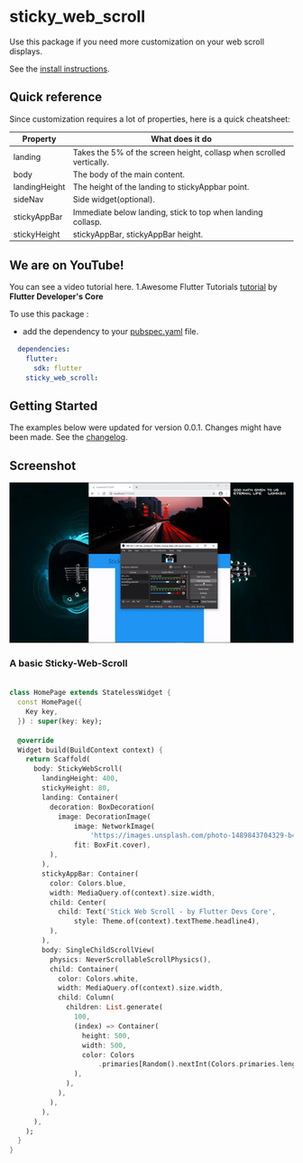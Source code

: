 # sticky_web_scroll

Use this package if you need more customization on your web scroll displays.

See the [install instructions](https://pub.dev/packages/sticky_web_scroll/install).

## Quick reference

Since customization requires a lot of properties, here is a quick cheatsheet:

Property | What does it do
-------- | ---------------
landing    | Takes the 5% of the screen height, collasp when scrolled vertically.
body  | The body of the main content.
landingHeight  | The height of the landing to stickyAppbar point.
sideNav  | Side widget(optional).
stickyAppBar  | Immediate below landing, stick to top when landing collasp.
stickyHeight  | stickyAppBar, stickyAppBar height.

## We are on YouTube!

You can see a video tutorial here.
1.Awesome Flutter Tutorials [tutorial](https://www.youtube.com/channel/UC1fuQBjVLSqwk-PgdeeMAyQ) by **Flutter Developer's Core**

To use this package :

* add the dependency to your [pubspec.yaml](https://github.com/hello-paulvin/sticky-web-scroll/pubspec.yaml) file.

```yaml
  dependencies:
    flutter:
      sdk: flutter
    sticky_web_scroll: 
```

## Getting Started

The examples below were updated for version 0.0.1. Changes might have been made. See the [changelog](CHANGELOG.md).

## Screenshot

![sticky_web_scroll Animated](screenshots/screen1.gif)

### A basic Sticky-Web-Scroll 

```dart

class HomePage extends StatelessWidget {
  const HomePage({
    Key key,
  }) : super(key: key);

  @override
  Widget build(BuildContext context) {
    return Scaffold(
      body: StickyWebScroll(
        landingHeight: 400,
        stickyHeight: 80,
        landing: Container(
          decoration: BoxDecoration(
            image: DecorationImage(
                image: NetworkImage(
                    'https://images.unsplash.com/photo-1489843704329-b420d20a0b43?ixid=MXwxMjA3fDB8MHxjb2xsZWN0aW9uLXBhZ2V8MXwyMzA0MDE1fHxlbnwwfHx8&ixlib=rb-1.2.1&w=1000&q=80'),
                fit: BoxFit.cover),
          ),
        ),
        stickyAppBar: Container(
          color: Colors.blue,
          width: MediaQuery.of(context).size.width,
          child: Center(
            child: Text('Stick Web Scroll - by Flutter Devs Core',
                style: Theme.of(context).textTheme.headline4),
          ),
        ),
        body: SingleChildScrollView(
          physics: NeverScrollableScrollPhysics(),
          child: Container(
            color: Colors.white,
            width: MediaQuery.of(context).size.width,
            child: Column(
              children: List.generate(
                100,
                (index) => Container(
                  height: 500,
                  width: 500,
                  color: Colors
                      .primaries[Random().nextInt(Colors.primaries.length)],
                ),
              ),
            ),
          ),
        ),
      ),
    );
  }
}

```
